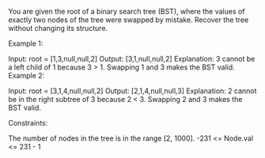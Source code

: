 You are given the root of a binary search tree (BST), where the values of exactly two nodes of the tree were swapped by mistake. Recover the tree without changing its structure.

 

Example 1:


Input: root = [1,3,null,null,2]
Output: [3,1,null,null,2]
Explanation: 3 cannot be a left child of 1 because 3 > 1. Swapping 1 and 3 makes the BST valid.
Example 2:


Input: root = [3,1,4,null,null,2]
Output: [2,1,4,null,null,3]
Explanation: 2 cannot be in the right subtree of 3 because 2 < 3. Swapping 2 and 3 makes the BST valid.
 

Constraints:

The number of nodes in the tree is in the range [2, 1000].
-231 <= Node.val <= 231 - 1
 